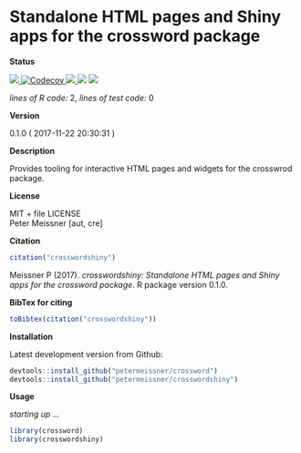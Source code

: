 
<!-- README.md is generated from README.Rmd. Please edit that file -->
Standalone HTML pages and Shiny apps for the crossword package
==============================================================

**Status**

<a href="https://travis-ci.org/petermeissner/crosswordshiny"> <img src="https://api.travis-ci.org/petermeissner/crosswordshiny.svg?branch=master"> <a/> <a href="https://codecov.io/gh/petermeissner/crosswordshiny"> <img src="https://codecov.io/gh/petermeissner/crosswordshiny/branch/master/graph/badge.svg" alt="Codecov" /> </a> <a href="https://cran.r-project.org/package=crosswordshiny"> <img src="http://www.r-pkg.org/badges/version/crosswordshiny"> </a> <img src="http://cranlogs.r-pkg.org/badges/grand-total/crosswordshiny"> <img src="http://cranlogs.r-pkg.org/badges/crosswordshiny">

*lines of R code:* 2, *lines of test code:* 0

**Version**

0.1.0 ( 2017-11-22 20:30:31 )

**Description**

Provides tooling for interactive HTML pages and widgets for the crosswrod package.

**License**

MIT + file LICENSE <br>Peter Meissner \[aut, cre\]

**Citation**

``` r
citation("crosswordshiny")
```

Meissner P (2017). *crosswordshiny: Standalone HTML pages and Shiny apps for the crossword package*. R package version 0.1.0.

**BibTex for citing**

``` r
toBibtex(citation("crosswordshiny"))
```

**Installation**

Latest development version from Github:

``` r
devtools::install_github("petermeissner/crossword")
devtools::install_github("petermeissner/crosswordshiny")
```

**Usage**

*starting up ...*

``` r
library(crossword)
library(crosswordshiny)
```
